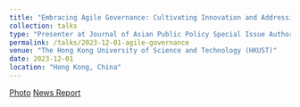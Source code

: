 ```yaml
---
title: "Embracing Agile Governance: Cultivating Innovation and Addressing the Challenges of Generative Artificial Intelligence in Higher Education"
collection: talks
type: "Presenter at Journal of Asian Public Policy Special Issue Authors' Workshop"
permalink: /talks/2023-12-01-agile-governance
venue: "The Hong Kong University of Science and Technology (HKUST)"
date: 2023-12-01
location: "Hong Kong, China"
---
```

[Photo](https://github.com/qiuhan-star/hanrachelqiu.github.io/blob/master/images/Talk-2023-12-01.PNG)
[News Report](https://mp.weixin.qq.com/s/EuHTxNFZpdGGEOrvOj-RPg)
